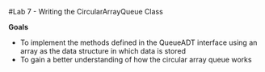 #Lab 7 - Writing the CircularArrayQueue Class

**Goals**

- To implement the methods defined in the QueueADT interface using an array as the data structure in which data is stored
- To gain a better understanding of how the circular array queue works
